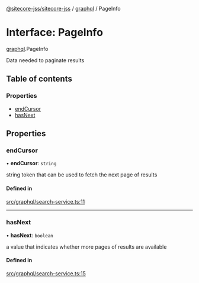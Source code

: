[@sitecore-jss/sitecore-jss](../README.md) / [graphql](../modules/graphql.md) / PageInfo

# Interface: PageInfo

[graphql](../modules/graphql.md).PageInfo

Data needed to paginate results

## Table of contents

### Properties

- [endCursor](graphql.PageInfo.md#endcursor)
- [hasNext](graphql.PageInfo.md#hasnext)

## Properties

### endCursor

• **endCursor**: `string`

string token that can be used to fetch the next page of results

#### Defined in

[src/graphql/search-service.ts:11](https://github.com/Sitecore/jss/blob/3eda201f7/packages/sitecore-jss/src/graphql/search-service.ts#L11)

___

### hasNext

• **hasNext**: `boolean`

a value that indicates whether more pages of results are available

#### Defined in

[src/graphql/search-service.ts:15](https://github.com/Sitecore/jss/blob/3eda201f7/packages/sitecore-jss/src/graphql/search-service.ts#L15)
